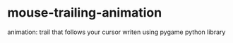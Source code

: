 # mouse-trailing-animation

animation: trail that follows your cursor 
writen using pygame python library
